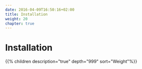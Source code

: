 ```yaml
---
date: 2016-04-09T16:50:16+02:00
title: Installation
weight: 20
chapter: true
---
```


# Installation

{{% children description="true" depth="999" sort="Weight"%}}